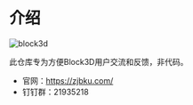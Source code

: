 # 介绍

![block3d](https://cdn.zjbku.com/start-5.png)

此仓库专为方便Block3D用户交流和反馈，非代码。

- 官网：<https://zjbku.com/>
- 钉钉群：21935218




